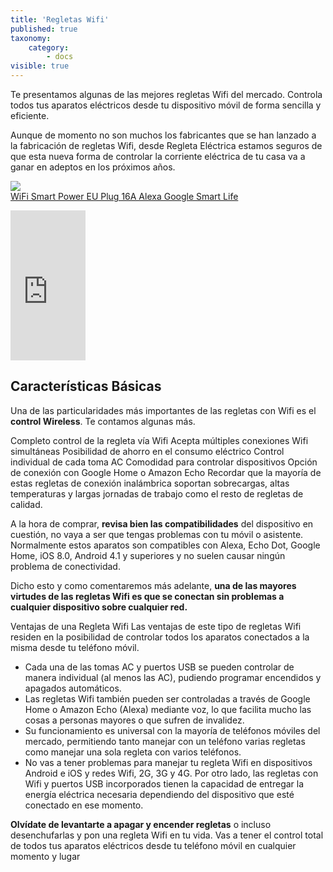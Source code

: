 ```yaml
---
title: 'Regletas Wifi'
published: true
taxonomy:
    category:
        - docs
visible: true
---
```


Te presentamos algunas de las mejores regletas Wifi del mercado. Controla todos tus aparatos eléctricos desde tu dispositivo móvil de forma sencilla y eficiente.

Aunque de momento no son muchos los fabricantes que se han lanzado a la fabricación de regletas Wifi, desde Regleta Eléctrica estamos seguros de que esta nueva forma de controlar la corriente eléctrica de tu casa va a ganar en adeptos en los próximos años.

<a href="http://s.click.aliexpress.com/e/DydqHTa" target="_parent"><img src="//ae01.alicdn.com/kf/HTB1RYBHdTZmx1VjSZFGq6yx2XXaD/-font-b-WiFi-b-font-font-b-Smart-b-font-font-b-Power-b-font.jpg_220x220.jpg"/><span style="display:block;">WiFi Smart Power EU Plug 16A Alexa Google Smart Life</span></a>


<iframe style="width:120px;height:240px;" marginwidth="0" marginheight="0" scrolling="no" frameborder="0" src="https://rcm-eu.amazon-adsystem.com/e/cm?ref=tf_til&t=domotizarmica-21&m=amazon&o=30&p=8&l=as1&IS1=1&asins=B07N8W2D7G&linkId=e142f63e277a4527209bd2603d0c47a5&bc1=000000&lt1=_blank&fc1=333333&lc1=0066c0&bg1=ffffff&f=ifr">
    </iframe>

## **Características Básicas** ##
Una de las particularidades más importantes de las regletas con Wifi es el **control Wireless**. Te contamos algunas más.

Completo control de la regleta vía Wifi
Acepta múltiples conexiones Wifi simultáneas
Posibilidad de ahorro en el consumo eléctrico
Control individual de cada toma AC
Comodidad para controlar dispositivos
Opción de conexión con Google Home o Amazon Echo
Recordar que la mayoría de estas regletas de conexión inalámbrica soportan sobrecargas, altas temperaturas y largas jornadas de trabajo como el resto de regletas de calidad.

A la hora de comprar, **revisa bien las compatibilidades** del dispositivo en cuestión, no vaya a ser que tengas problemas con tu móvil o asistente. Normalmente estos aparatos son compatibles con Alexa, Echo Dot, Google Home, iOS 8.0, Android 4.1 y superiores y no suelen causar ningún problema de conectividad.

Dicho esto y como comentaremos más adelante, **una de las mayores virtudes de las regletas Wifi es que se conectan sin problemas a cualquier dispositivo sobre cualquier red.**

Ventajas de una Regleta Wifi
Las ventajas de este tipo de regletas Wifi residen en la posibilidad de controlar todos los aparatos conectados a la misma desde tu teléfono móvil.

* Cada una de las tomas AC y puertos USB se pueden controlar de manera individual (al menos las AC), pudiendo programar encendidos y apagados automáticos.
* Las regletas Wifi también pueden ser controladas a través de Google Home o Amazon Echo (Alexa) mediante voz, lo que facilita mucho las cosas a personas mayores o que sufren de invalidez.
* Su funcionamiento es universal con la mayoría de teléfonos móviles del mercado, permitiendo tanto manejar con un teléfono varias regletas como manejar una sola regleta con varios teléfonos.
* No vas a tener problemas para manejar tu regleta Wifi en dispositivos Android e iOS y redes Wifi, 2G, 3G y 4G.
Por otro lado, las regletas con Wifi y puertos USB incorporados tienen la capacidad de entregar la energía eléctrica necesaria dependiendo del dispositivo que esté conectado en ese momento.

**Olvídate de levantarte a apagar y encender regletas** o incluso desenchufarlas y pon una regleta Wifi en tu vida. Vas a tener el control total de todos tus aparatos eléctricos desde tu teléfono móvil en cualquier momento y lugar

